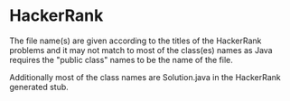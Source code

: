 # HackerRank

The file name(s) are given according to the titles of the HackerRank problems and it may not match to most of the class(es) names as Java requires the "public class" names to be the name of the file.

Additionally most of the class names are Solution.java in the HackerRank generated stub. 
